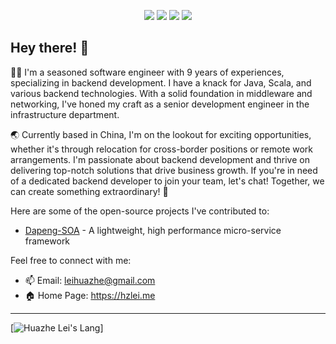 <p align="center">
  <img src="https://img.shields.io/badge/Location-China-ff69b4">
  <img src="https://img.shields.io/badge/Expertise-Java%20%7C%20Scala%20%7C%20Middleware-blueviolet">
  <img src="https://img.shields.io/badge/Role-Senior%20Developer-yellow">
  <img src="https://img.shields.io/badge/Availability-Relocation%20%7C%20Remote-green">
</p>

## Hey there! 👋 

🧑‍💻 I'm a seasoned software engineer with 9 years of experiences, specializing in backend development. I have a knack for Java, Scala, and various backend technologies. With a solid foundation in middleware and networking, I've honed my craft as a senior development engineer in the infrastructure department.

🌏 Currently based in China, I'm on the lookout for exciting opportunities, whether it's through relocation for cross-border positions or remote work arrangements. 
I'm passionate about backend development and thrive on delivering top-notch solutions that drive business growth.
If you're in need of a dedicated backend developer to join your team, let's chat! Together, we can create something extraordinary! 🚀

Here are some of the open-source projects I've contributed to:
- [Dapeng-SOA](http://github.com/dapeng-soa/dapeng-soa/) - A lightweight, high performance micro-service framework

Feel free to connect with me:

- 📫 Email: leihuazhe@gmail.com
- 🏠 Home Page: https://hzlei.me 

---

[//]: # (https://github-rm-stats-git-main-leihuazhe.vercel.app/api?username=leihuazhe&show_icons=true&include_all_commits=true&hide_border=true&theme=gruvbox")
[![Huazhe Lei's Lang](https://github-readme-stats.vercel.app/api/top-langs/?username=leihuazhe&layout=compact&langs_count=10&hide=html,javascript,css,freemarker&hide_border=true&theme=gruvbox)]
